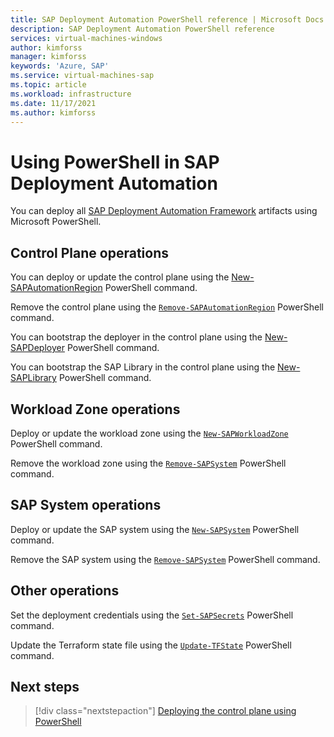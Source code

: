 ```yaml
---
title: SAP Deployment Automation PowerShell reference | Microsoft Docs
description: SAP Deployment Automation PowerShell reference
services: virtual-machines-windows
author: kimforss
manager: kimforss
keywords: 'Azure, SAP'
ms.service: virtual-machines-sap
ms.topic: article
ms.workload: infrastructure
ms.date: 11/17/2021
ms.author: kimforss
---
```


# Using PowerShell in SAP Deployment Automation

You can deploy all [SAP Deployment Automation Framework](automation-deployment-framework.md) artifacts using Microsoft PowerShell.

## Control Plane operations

You can deploy or update the control plane using the [New-SAPAutomationRegion](module/automation-new-sapautomationregion.md) PowerShell command.

Remove the control plane using the [`Remove-SAPAutomationRegion`](module/automation-remove-sapautomationregion.md) PowerShell command.

You can bootstrap the deployer in the control plane using the [New-SAPDeployer](module/automation-new-sapdeployer.md) PowerShell command.

You can bootstrap the SAP Library in the control plane using the [New-SAPLibrary](module/automation-new-saplibrary.md) PowerShell command.

## Workload Zone operations

Deploy or update the workload zone using the [`New-SAPWorkloadZone`](module/automation-new-sapworkloadzone.md) PowerShell command.

Remove the workload zone using the [`Remove-SAPSystem`](module/automation-remove-sapsystem.md)  PowerShell command.


## SAP System operations

Deploy or update the SAP system using the [`New-SAPSystem`](module/automation-new-sapsystem.md) PowerShell command.

Remove the SAP system using the [`Remove-SAPSystem`](module/automation-remove-sapsystem.md)  PowerShell command.


## Other operations

Set the deployment credentials using the
[`Set-SAPSecrets`](module/automation-set-sapsecrets.md) PowerShell command.

Update the Terraform state file using the
[`Update-TFState`](module/automation-update-tfstate.md) PowerShell command.

## Next steps

> [!div class="nextstepaction"]
> [Deploying the control plane using PowerShell](module/automation-new-sapautomationregion.md)




